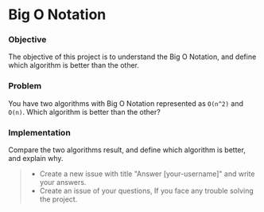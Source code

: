 # Big O Notation

### Objective
The objective of this project is to understand the Big O Notation, and define which algorithm is better than the other.

### Problem
You have two algorithms with Big O Notation represented as `O(n^2)` and `O(n)`. Which algorithm is better than the other?


### Implementation
Compare the two algorithms result, and define which algorithm is better, and explain why.


> * Create a new issue with title "Answer [your-username]" and write your answers.
> * Create an issue of your questions, If you face any trouble solving the project.
